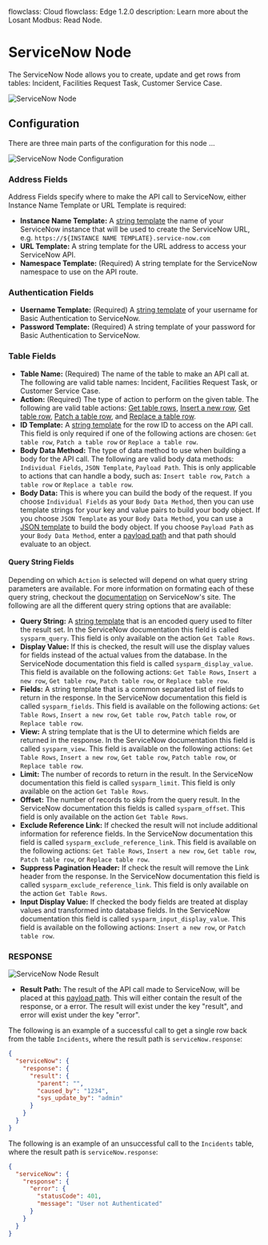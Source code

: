 flowclass: Cloud
flowclass: Edge 1.2.0
description: Learn more about the Losant Modbus: Read Node.


# ServiceNow Node

The ServiceNow Node allows you to create, update and get rows from tables: Incident, Facilities Request Task, Customer Service Case.

![ServiceNow Node](/images/workflows/data/service-now-node.png "ServiceNow Node")

## Configuration

There are three main parts of the configuration for this node ...

![ServiceNow Node Configuration](/images/workflows/data/service-now-node-configuration.png "ServiceNow Node Configuration")

### Address Fields

Address Fields specify where to make the API call to ServiceNow, either Instance Name Template or URL Template is required: 

*  **Instance Name Template:** A [string template](/workflows/accessing-payload-data/#string-templates) the name of your ServiceNow instance that will be used to create the ServiceNow URL, e.g. `https://${INSTANCE NAME TEMPLATE}.service-now.com`
*  **URL Template:** A string template for the URL address to access your ServiceNow API.
*  **Namespace Template:** (Required) A string template for the ServiceNow namespace to use on the API route.

### Authentication Fields

*  **Username Template:** (Required) A [string template](/workflows/accessing-payload-data/#string-templates) of your username for Basic Authentication to ServiceNow. 
*  **Password Template:** (Required) A string template of your password for Basic Authentication to ServiceNow.

### Table Fields

*  **Table Name:** (Required) The name of the table to make an API call at. The following are valid table names: Incident, Facilities Request Task, or Customer Service Case.
*  **Action:** (Required) The type of action to perform on the given table. The following are valid table actions: [Get table rows](https://developer.servicenow.com/app.do#!/rest_api_doc?v=jakarta&id=c_TableAPI), [Insert a new row](https://developer.servicenow.com/app.do#!/rest_api_doc?v=jakarta&id=r_TableAPI-POST), [Get table row](https://developer.servicenow.com/app.do#!/rest_api_doc?v=jakarta&id=r_TableAPI-GETid), [Patch a table row](https://developer.servicenow.com/app.do#!/rest_api_doc?v=jakarta&id=r_TableAPI-PATCH), and [Replace a table row](https://developer.servicenow.com/app.do#!/rest_api_doc?v=jakarta&id=r_TableAPI-PUT).
*  **ID Template:** A [string template](/workflows/accessing-payload-data/#string-templates) for the row ID to access on the API call. This field is only required if one of the following actions are chosen: `Get table row`, `Patch a table row` or `Replace a table row`.
*  **Body Data Method:** The type of data method to use when building a body for the API call. The following are valid body data methods: `Individual Fields`, `JSON Template`, `Payload Path`. This is only applicable to actions that can handle a body, such as: `Insert table row`, `Patch a table row` or `Replace a table row`.
*  **Body Data:** This is where you can build the body of the request. If you choose `Individual Fields` as your `Body Data Method`, then you can use template strings for your key and value pairs to build your body object. If you choose `JSON Template` as your `Body Data Method`, you can use a [JSON template](/workflows/accessing-payload-data/#json-templates) to build the body object. If you choose `Payload Path` as your `Body Data Method`, enter a [payload path](/workflows/accessing-payload-data/#payload-paths) and that path should evaluate to an object.

#### Query String Fields

Depending on which `Action` is selected will depend on what query string parameters are available. For more information on formating each of these query string, checkout the [documentation](https://developer.servicenow.com/app.do#!/rest_api_doc?v=jakarta) on ServiceNow's site. The following are all the different query string options that are available:

*  **Query String:** A [string template](/workflows/accessing-payload-data/#string-templates) that is an encoded query used to filter the result set. In the ServiceNow documentation this field is called `sysparm_query`. This field is only available on the action `Get Table Rows`.
*  **Display Value:** If this is checked, the result will use the display values for fields instead of the actual values from the database. In the ServiceNode documentation this field is called `sysparm_display_value`. This field is available on the following actions: `Get Table Rows`, `Insert a new row`, `Get table row`, `Patch table row`, or `Replace table row`.
*  **Fields:** A string template that is a common separated list of fields to return in the response. In the ServiceNow documentation this field is called `sysparm_fields`. This field is available on the following actions: `Get Table Rows`, `Insert a new row`, `Get table row`, `Patch table row`, or `Replace table row`.
*  **View:** A string template that is the UI to determine which fields are returned in the response. In the ServiceNow documentation this field is called `sysparm_view`. This field is available on the following actions: `Get Table Rows`, `Insert a new row`, `Get table row`, `Patch table row`, or `Replace table row`.
*  **Limit:** The number of records to return in the result. In the ServiceNow documentation this field is called `sysparm_limit`. This field is only available on the action `Get Table Rows`.
*  **Offset:** The number of records to skip from the query result. In the ServiceNow documentation this fields is called `sysparm_offset`. This field is only available on the action `Get Table Rows`.
*  **Exclude Reference Link:** If checked the result will not include additional information for reference fields. In the ServiceNow documentation this field is called `sysparm_exclude_reference_link`. This field is available on the following actions: `Get Table Rows`, `Insert a new row`, `Get table row`, `Patch table row`, or `Replace table row`.
*  **Suppress Pagination Header:** If check the result will remove the Link header from the response. In the ServiceNow documentation this field is called `sysparm_exclude_reference_link`. This field is only available on the action `Get Table Rows`.
*  **Input Display Value:** If checked the body fields are treated at display values and transformed into database fields. In the ServiceNow documentation this field is called `sysparm_input_display_value`. This field is available on the following actions: `Insert a new row`, or  `Patch table row`.

### RESPONSE

![ServiceNow Node Result](/images/workflows/data/service-now-node-result.png "ServiceNow Node Result")

*  **Result Path:** The result of the API call made to ServiceNow, will be placed at this [payload path](/workflows/accessing-payload-data/#payload-paths). This will either contain the result of the response, or a error. The result will exist under the key "result", and error will exist under the key "error".

The following is an example of a successful call to get a single row back from the table `Incidents`, where the result path is `serviceNow.response`:
```json
{
  "serviceNow": {
    "response": {
      "result": {
        "parent": "",
        "caused_by": "1234",
        "sys_update_by": "admin"
      }
    }
  }
}
```

The following is an example of an unsuccessful call to the `Incidents` table, where the result path is `serviceNow.response`:
```json
{
  "serviceNow": {
    "response": {
      "error": {
        "statusCode": 401,
        "message": "User not Authenticated"
      }
    }
  }
}

```
